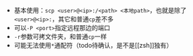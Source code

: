 - 基本使用：`scp <user>@<ip>:/<path> <本地path>`，也就是除了`<user>@<ip>:`，其它和普通`cp`差不多
- 可以`-P <port>`指定远程那边的端口
- `-r`参数可拷文件夹，和普通`cp`一样
- 可能无法使用`*`通配符（todo待确认，是不是[[zsh]]独有）